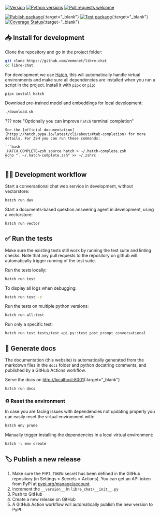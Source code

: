 [![Version](https://img.shields.io/pypi/v/libre-chat)](https://pypi.org/project/libre-chat) [![Python versions](https://img.shields.io/pypi/pyversions/libre-chat)](https://pypi.org/project/libre-chat) [![Pull requests welcome](https://img.shields.io/badge/pull%20requests-welcome-brightgreen)](https://github.com/vemonet/libre-chat/fork)

[![Publish package](https://github.com/vemonet/libre-chat/actions/workflows/publish.yml/badge.svg)](https://github.com/vemonet/libre-chat/actions/workflows/publish.yml){:target="_blank"} [![Test package](https://github.com/vemonet/libre-chat/actions/workflows/test.yml/badge.svg)](https://github.com/vemonet/libre-chat/actions/workflows/test.yml){:target="_blank"} [![Coverage Status](https://coveralls.io/repos/github/vemonet/libre-chat/badge.svg?branch=main)](https://coveralls.io/github/vemonet/libre-chat?branch=main){:target="_blank"}

## 📥 Install for development

Clone the repository and go in the project folder:

```bash
git clone https://github.com/vemonet/libre-chat
cd libre-chat
```

For development we use [Hatch](https://hatch.pypa.io), this will automatically handle virtual environments and make sure all dependencies are installed when you run a script in the project. Install it with `pipx` or `pip`:

```bash
pipx install hatch
```

Download pre-trained model and embeddings for local development:

```bash
./download.sh
```

??? note "Optionally you can improve `hatch` terminal completion"

    See the [official documentation](https://hatch.pypa.io/latest/cli/about/#tab-completion) for more details. For ZSH you can run these commands:

    ```bash
    _HATCH_COMPLETE=zsh_source hatch > ~/.hatch-complete.zsh
    echo ". ~/.hatch-complete.zsh" >> ~/.zshrc
    ```


## 🧑‍💻 Development workflow

Start a conversational chat web service in development, without vectorstore:

```bash
hatch run dev
```

Start a documents-based question answering agent in development, using a vectorstore:

```bash
hatch run vector
```

## ✅ Run the tests

Make sure the existing tests still work by running the test suite and linting checks. Note that any pull requests to the repository on github will automatically trigger running of the test suite.

Run the tests locally:

```bash
hatch run test
```

To display all logs when debugging:

```bash
hatch run test -s
```

Run the tests on multiple python versions:

```bash
hatch run all:test
```

Run only a specific test:

```bash
hatch run test tests/test_api.py::test_post_prompt_conversational
```

## 📖 Generate docs

The documentation (this website) is automatically generated from the markdown files in the `docs` folder and python docstring comments, and published by a GitHub Actions workflow.

Serve the docs on [http://localhost:8001](http://localhost:8001){:target="_blank"}

```bash
hatch run docs
```

### ♻️ Reset the environment

In case you are facing issues with dependencies not updating properly you can easily reset the virtual environment with:

```bash
hatch env prune
```

Manually trigger installing the dependencies in a local virtual environment:

```bash
hatch -v env create
```

## 🏷️ Publish a new release

1. Make sure the `PYPI_TOKEN` secret has been defined in the GitHub repository (in Settings > Secrets > Actions). You can get an API token from PyPI at [pypi.org/manage/account](https://pypi.org/manage/account).
2. Increment the `__version__` in `libre_chat/__init__.py`
3. Push to GitHub
4. Create a new release on GitHub
5. A GitHub Action workflow will automatically publish the new version to PyPI

